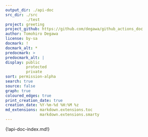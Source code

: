 ```yaml
---
output_dir: ./api-doc
src_dir: ./src
         ./test
project: greeting
project_github: https://github.com/degawa/github_actions_doc
author: Tomohiro Degawa
license: by-sa
docmark: !
docmark_alt: *
predocmark: >
predocmark_alt: |
display: public
         protected
         private
sort: permission-alpha
search: true
source: false
graph: true
coloured_edges: true
print_creation_date: true
creation_date: %Y-%m-%d %H:%M %z
md_extensions: markdown.extensions.toc
               markdown.extensions.smarty
---
```


<!-- document's top page content --->
{!api-doc-index.md!}